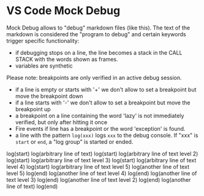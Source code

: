# VS Code Mock Debug

Mock Debug allows to "debug" markdown files (like this).
The text of the markdown is considered the "program to debug" and certain keywords trigger specific functionality:

* if debugging stops on a line, the line becomes a stack in the CALL STACK with the words shown as frames.
* variables are synthetic


Please note: breakpoints are only verified in an active debug session.

* if a line is empty or starts with '+' we don't allow to set a breakpoint but move the breakpoint down
* if a line starts with '-' we don't allow to set a breakpoint but move the breakpoint up
* a breakpoint on a line containing the word 'lazy' is not immediately verified, but only after hitting it once
* Fire events if line has a breakpoint or the word 'exception' is found.
* a line with the pattern `log(xxx)` logs `xxx` to the debug console. If "xxx" is `start` or `end`, a "log group" is started or ended.


log(start)
log(arbitrary line of text)
log(start)
log(arbitrary line of text level 2)
log(start)
log(arbitrary line of text level 3)
log(start)
log(arbitrary line of text level 4)
log(start)
log(arbitrary line of text level 5)
log(another line of text level 5)
log(end)
log(another line of text level 4)
log(end)
log(another line of text level 3)
log(end)
log(another line of text level 2)
log(end)
log(another line of text)
log(end)
